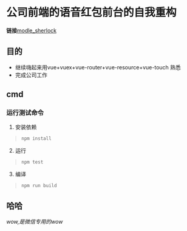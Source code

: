 # 公司前端的语音红包前台的自我重构

**链接**[modle_sherlock](https://github.com/ModleIory/Vueing)  

## 目的  
* 继续嗨起来用vue+vuex+vue-router+vue-resource+vue-touch 熟悉
* 完成公司工作

## cmd  
### 运行测试命令  
1. 安装依赖  
>`npm install`
2. 运行  
> `npm test`  
3. 编译
> `npm run build`  

## 哈哈  
*wow,是微信专用的wow*

